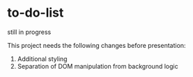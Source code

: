 # to-do-list
still in progress

This project needs the following changes before presentation:
1. Additional styling
2. Separation of DOM manipulation from background logic
